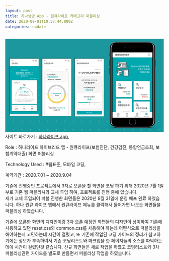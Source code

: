 ```yaml
---
layout: post
title: 하나생명 App - 원큐라이프 카테고리 퍼블리싱 
date: 2020-09-01T10:37:44.000Z
categories: update
---
```


<img src="/images/fulls/hanalife_oneQ.jpg" class="fit image"> 
사이트 바로가기 :   <a href="https://play.google.com/store/apps/details?id=kr.co.hanalife.hanalife" target="blank" class="go_link" >하나라이프 app</a>, 

Role : 하나라이프 하이브리드 앱 - 원큐라이프(보험진단, 건강검진, 통합연금조회, 보험계약대출) 화면 퍼블리싱 

Technology Used :  <span class="skil-text">#웹표준</span>, <span class="skil-text">모바일 코딩</span>,

계약기간 :  2020.7.01 ~ 2020.9.04 

기존에 진행중인 프로젝트에서 3차로 오픈을 할 화면을 코딩 하기 위해 2020년 7월 1일 부로 기존 웹 퍼블리셔와 교체 투입 하여, 프로젝트를 진행 중에 있습니다.  
제가 교체 투입되어 퍼블 진행한 화면들은 2020년 8월 31일에 운영 배포 완료 하였습니다.
하나 원큐 라이프 앱에서 원큐라이프 메뉴를 클릭해서 들어가면 나오는 화면들을 퍼블리싱 하였습니다.

기존에 오픈한 화면의 디자인이랑 3차 오픈 예정인 화면들의 디자인이 상이하여 기존에 사용하고 있던 reset.css와 common.css를 사용해야 하는데
어떤식으로 퍼블리싱을 해야하는지 고민하는데 시간이 걸렸고, 또 기존에 작업된 코딩 가이드의 정리가 참고하기에는 정보가 부족하여서 기존 코딩리스트와 마크업을 한 페이지들의 소스를 파악하는데에 시간이 걸렸던것 같습니다. 
신규 화면들은 새로 작업을 하였고 코딩리스트와 3차 퍼블리싱관련 가이드를 별도로 만들면서 퍼블리싱 작업을 하였습니다.



